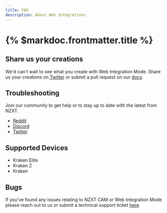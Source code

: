 ```yaml
---
title: FAQ
description: About Web Integrations
---
```


# {% $markdoc.frontmatter.title %}

## Share us your creations

We'd can't wait to see what you create with Web Integration Mode. Share us your creations on [Twitter](https://twitter.com/NZXT) or submit a pull request on our [docs](https://github.com/nzxtcorp/web-integrations-docs).

## Troubleshooting

Join our community to get help or to stay up to date with the latest from NZXT.

- [Reddit](https://www.reddit.com/r/NZXT/)
- [Discord](https://discord.com/invite/nzxt)
- [Twitter](https://twitter.com/NZXT)

## Supported Devices

- Kraken Elite
- Kraken Z
- Kraken

## Bugs

If you've found any issues relating to NZXT CAM or Web Integration Mode please reach out to us or submit a technical support ticket [here](https://support.nzxt.com/hc/en-us/requests/new).
